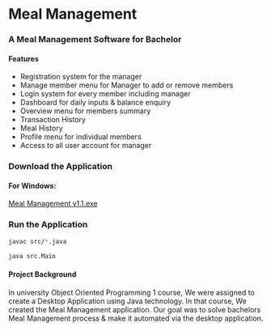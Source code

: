 # Meal Management

###  A Meal Management Software for Bachelor
#### Features
* Registration system for the manager
* Manage member menu for Manager to add or remove members
* Login system for every member including manager
* Dashboard for daily inputs & balance enquiry
* Overview menu for members summary
* Transaction History
* Meal History
* Profile menu for individual members
* Access to all user account for manager

### Download the Application
#### For Windows:
[Meal Management v1.1.exe]

### Run the Application
``` bash
javac src/*.java

java src.Main
```
[Meal Management v1.1.exe]: https://drive.google.com/file/d/1ctNgqNEPQA25RHuHgf9aWVWs4c9L--4-/view?usp=sharing

#### Project Background
In university Object Oriented Programming 1 course, We were assigned to create a Desktop Application using Java technology. In that course, We created the Meal Management application. Our goal was to solve bachelors Meal Management process & make it automated via the desktop application.